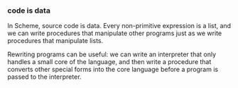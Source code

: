 
### code is data
In Scheme, source code is data. Every non-primitive expression is a list, and we can write 
procedures that manipulate other programs just as we write procedures that manipulate lists.

Rewriting programs can be useful: we can write an interpreter that only handles a small core 
of the language, and then write a procedure that converts other special forms into the core 
language before a program is passed to the interpreter.
